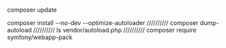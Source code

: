 composer update

composer install --no-dev --optimize-autoloader
//////////
composer dump-autoload
//////////
ls vendor/autoload.php
//////////
composer require symfony/webapp-pack
